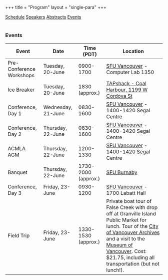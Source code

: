 +++
title = "Program"
layout = "single-para"
+++

<div class="program expanded button-group">
  <a href="../schedule" class="button active">Schedule</a>
  <a href="../speakers" class="button">Speakers</a>
  <a href="../abstracts" class="button">Abstracts</a>
  <a href="../events" class="button">Events</a>
</div>
<br />

### Events

| Event | Date | Time (PDT) | Location|
|------|-------|-------|-------|
|Pre-Conference Workshops|Tuesday, 20-June|0900-1700|[SFU Vancouver](http://www.sfu.ca/campuses/vancouver.html) - Computer Lab 1350|
|Ice Breaker|Tuesday, 20-June|1830 (approx.)|[TAPshack - Coal Harbour, 1199 W Cordova St](http://tapshack.ca/menu.html)|
|Conference, Day 1|Wednesday, 21-June|0830-1600|[SFU Vancouver](http://www.sfu.ca/campuses/vancouver.html) - 1400-1420 Segal Centre|
|Conference, Day 2|Thursday, 22-June|0830-1600|[SFU Vancouver](http://www.sfu.ca/campuses/vancouver.html) - 1400-1420 Segal Centre|
|ACMLA AGM|Thursday, 22-June|1200-1330|[SFU Vancouver](http://www.sfu.ca/campuses/vancouver.html) - 1400-1420 Segal Centre|
|Banquet|Thursday, 22-June|1730-2000 (approx.)|[SFU Burnaby](http://www.sfu.ca/campuses/burnaby.html)|
|Conference, Day 3|Friday, 23-June|0930-1200|[SFU Vancouver](http://www.sfu.ca/campuses/vancouver.html) - 1700 Labatt Hall|
|Field Trip|Friday, 23-June|1330-1530 (approx.)| Private boat tour of False Creek with drop off at Granville Island Public Market for lunch. Tour of the [City of Vancouver Archives](http://vancouver.ca/your-government/city-of-vancouver-archives.aspx) and a visit to the [Museum of Vancouver](http://www.museumofvancouver.ca/). Cost: $21.75, including all transportation (but not lunch!).|
